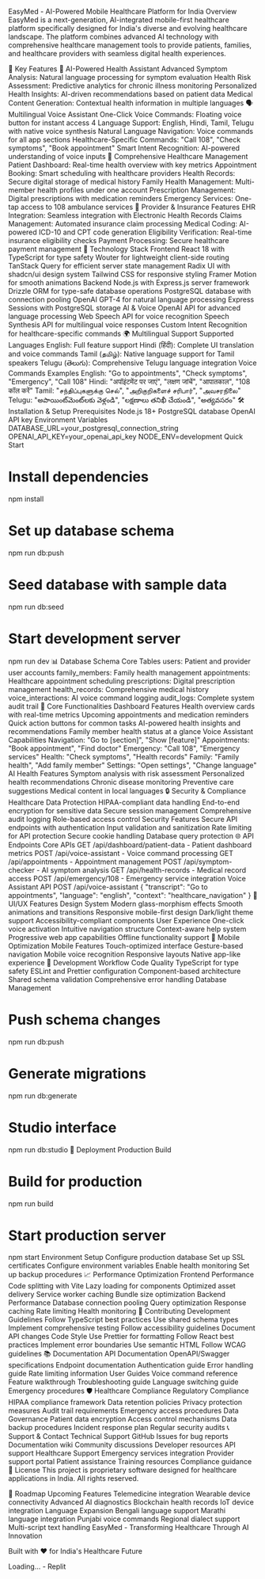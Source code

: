 EasyMed - AI-Powered Mobile Healthcare Platform for India
Overview
EasyMed is a next-generation, AI-integrated mobile-first healthcare platform specifically designed for India's diverse and evolving healthcare landscape. The platform combines advanced AI technology with comprehensive healthcare management tools to provide patients, families, and healthcare providers with seamless digital health experiences.

🌟 Key Features
🤖 AI-Powered Health Assistant
Advanced Symptom Analysis: Natural language processing for symptom evaluation
Health Risk Assessment: Predictive analytics for chronic illness monitoring
Personalized Health Insights: AI-driven recommendations based on patient data
Medical Content Generation: Contextual health information in multiple languages
🗣️ Multilingual Voice Assistant
One-Click Voice Commands: Floating voice button for instant access
4 Language Support: English, Hindi, Tamil, Telugu with native voice synthesis
Natural Language Navigation: Voice commands for all app sections
Healthcare-Specific Commands: "Call 108", "Check symptoms", "Book appointment"
Smart Intent Recognition: AI-powered understanding of voice inputs
📱 Comprehensive Healthcare Management
Patient Dashboard: Real-time health overview with key metrics
Appointment Booking: Smart scheduling with healthcare providers
Health Records: Secure digital storage of medical history
Family Health Management: Multi-member health profiles under one account
Prescription Management: Digital prescriptions with medication reminders
Emergency Services: One-tap access to 108 ambulance services
🏥 Provider & Insurance Features
EHR Integration: Seamless integration with Electronic Health Records
Claims Management: Automated insurance claim processing
Medical Coding: AI-powered ICD-10 and CPT code generation
Eligibility Verification: Real-time insurance eligibility checks
Payment Processing: Secure healthcare payment management
🚀 Technology Stack
Frontend
React 18 with TypeScript for type safety
Wouter for lightweight client-side routing
TanStack Query for efficient server state management
Radix UI with shadcn/ui design system
Tailwind CSS for responsive styling
Framer Motion for smooth animations
Backend
Node.js with Express.js server framework
Drizzle ORM for type-safe database operations
PostgreSQL database with connection pooling
OpenAI GPT-4 for natural language processing
Express Sessions with PostgreSQL storage
AI & Voice
OpenAI API for advanced language processing
Web Speech API for voice recognition
Speech Synthesis API for multilingual voice responses
Custom Intent Recognition for healthcare-specific commands
🌍 Multilingual Support
Supported Languages
English: Full feature support
Hindi (हिंदी): Complete UI translation and voice commands
Tamil (தமிழ்): Native language support for Tamil speakers
Telugu (తెలుగు): Comprehensive Telugu language integration
Voice Commands Examples
English: "Go to appointments", "Check symptoms", "Emergency", "Call 108"
Hindi: "अपॉइंटमेंट पर जाएं", "लक्षण जांचें", "आपातकाल", "108 कॉल करें"
Tamil: "சந்திப்புகளுக்கு செல்", "அறிகுறிகளைச் சரிபார்", "அவசரநிலை"
Telugu: "అపాయింట్‌మెంట్‌లకు వెళ్లండి", "లక్షణాలు తనిఖీ చేయండి", "అత్యవసరం"
🛠️ Installation & Setup
Prerequisites
Node.js 18+
PostgreSQL database
OpenAI API key
Environment Variables
DATABASE_URL=your_postgresql_connection_string
OPENAI_API_KEY=your_openai_api_key
NODE_ENV=development
Quick Start
# Install dependencies
npm install
# Set up database schema
npm run db:push
# Seed database with sample data
npm run db:seed
# Start development server
npm run dev
📊 Database Schema
Core Tables
users: Patient and provider user accounts
family_members: Family health management
appointments: Healthcare appointment scheduling
prescriptions: Digital prescription management
health_records: Comprehensive medical history
voice_interactions: AI voice command logging
audit_logs: Complete system audit trail
🎯 Core Functionalities
Dashboard Features
Health overview cards with real-time metrics
Upcoming appointments and medication reminders
Quick action buttons for common tasks
AI-powered health insights and recommendations
Family member health status at a glance
Voice Assistant Capabilities
Navigation: "Go to [section]", "Show [feature]"
Appointments: "Book appointment", "Find doctor"
Emergency: "Call 108", "Emergency services"
Health: "Check symptoms", "Health records"
Family: "Family health", "Add family member"
Settings: "Open settings", "Change language"
AI Health Features
Symptom analysis with risk assessment
Personalized health recommendations
Chronic disease monitoring
Preventive care suggestions
Medical content in local languages
🔒 Security & Compliance
Healthcare Data Protection
HIPAA-compliant data handling
End-to-end encryption for sensitive data
Secure session management
Comprehensive audit logging
Role-based access control
Security Features
Secure API endpoints with authentication
Input validation and sanitization
Rate limiting for API protection
Secure cookie handling
Database query protection
🌐 API Endpoints
Core APIs
GET  /api/dashboard/patient-data - Patient dashboard metrics
POST /api/voice-assistant - Voice command processing
GET  /api/appointments - Appointment management
POST /api/symptom-checker - AI symptom analysis
GET  /api/health-records - Medical record access
POST /api/emergency/108 - Emergency service integration
Voice Assistant API
POST /api/voice-assistant
{
  "transcript": "Go to appointments",
  "language": "english",
  "context": "healthcare_navigation"
}
🎨 UI/UX Features
Design System
Modern glass-morphism effects
Smooth animations and transitions
Responsive mobile-first design
Dark/light theme support
Accessibility-compliant components
User Experience
One-click voice activation
Intuitive navigation structure
Context-aware help system
Progressive web app capabilities
Offline functionality support
📱 Mobile Optimization
Mobile Features
Touch-optimized interface
Gesture-based navigation
Mobile voice recognition
Responsive layouts
Native app-like experience
🔄 Development Workflow
Code Quality
TypeScript for type safety
ESLint and Prettier configuration
Component-based architecture
Shared schema validation
Comprehensive error handling
Database Management
# Push schema changes
npm run db:push
# Generate migrations
npm run db:generate
# Studio interface
npm run db:studio
🚀 Deployment
Production Build
# Build for production
npm run build
# Start production server
npm start
Environment Setup
Configure production database
Set up SSL certificates
Configure environment variables
Enable health monitoring
Set up backup procedures
📈 Performance Optimization
Frontend Performance
Code splitting with Vite
Lazy loading for components
Optimized asset delivery
Service worker caching
Bundle size optimization
Backend Performance
Database connection pooling
Query optimization
Response caching
Rate limiting
Health monitoring
🤝 Contributing
Development Guidelines
Follow TypeScript best practices
Use shared schema types
Implement comprehensive testing
Follow accessibility guidelines
Document API changes
Code Style
Use Prettier for formatting
Follow React best practices
Implement error boundaries
Use semantic HTML
Follow WCAG guidelines
📚 Documentation
API Documentation
OpenAPI/Swagger specifications
Endpoint documentation
Authentication guide
Error handling guide
Rate limiting information
User Guides
Voice command reference
Feature walkthrough
Troubleshooting guide
Language switching guide
Emergency procedures
🛡️ Healthcare Compliance
Regulatory Compliance
HIPAA compliance framework
Data retention policies
Privacy protection measures
Audit trail requirements
Emergency access procedures
Data Governance
Patient data encryption
Access control mechanisms
Data backup procedures
Incident response plan
Regular security audits
📞 Support & Contact
Technical Support
GitHub Issues for bug reports
Documentation wiki
Community discussions
Developer resources
API support
Healthcare Support
Emergency services integration
Provider support portal
Patient assistance
Training resources
Compliance guidance
📝 License
This project is proprietary software designed for healthcare applications in India. All rights reserved.

🎯 Roadmap
Upcoming Features
Telemedicine integration
Wearable device connectivity
Advanced AI diagnostics
Blockchain health records
IoT device integration
Language Expansion
Bengali language support
Marathi language integration
Punjabi voice commands
Regional dialect support
Multi-script text handling
EasyMed - Transforming Healthcare Through AI Innovation

Built with ❤️ for India's Healthcare Future

Loading... - Replit
